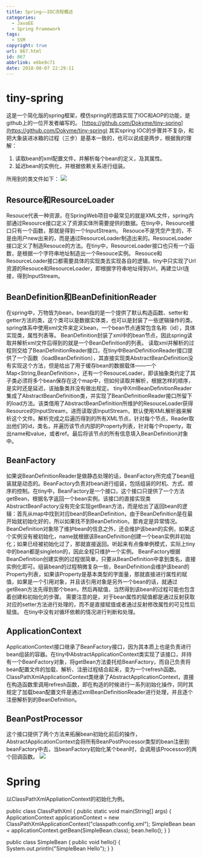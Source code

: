 ```yaml
---
title: Spring——IOC流程概述
categories:
  - JavaEE
  - Spring Framework
tags:
  - SSM
copyright: true
url: 867.html
id: 867
abbrlink: e6be9c71
date: 2018-08-07 22:29:11
---
```


tiny-spring
===========

这是一个简化版的spring框架，模仿spring的思路实现了IOC和AOP的功能，是github上的一位开发者编写的。 [https://github.com/Dokyme/tiny-spring](https://github.com/Dokyme/tiny-spring) 其实spring IOC的步骤并不复杂，和把大象装进冰箱的过程（三步）是基本一致的，也可以说成是两步，根据我的理解：

1.  读取bean的xml配置文件，并解析每个bean的定义，及其属性。
2.  延迟bean的实例化，并根据依赖关系进行组装。

<!-- more -->

所用到的类文件如下： ![](https://kherrisanbucketone.oss-cn-shanghai.aliyuncs.com/Snipaste_2018-08-07_20-20-34.png)

Resource和ResourceLoader
-----------------------

Resouce代表一种资源，在SpringWeb项目中最常见的就是XML文件，spring内部通过Resource接口定义了资源实体所需要提供的数据。在tiny中，Resource接口只有一个函数，那就是得到一个InputStream。 Resouce不是凭空产生的，不是由用户new出来的，而是通过ResourceLoader制造出来的。ResouceLoader接口定义了制造Resouce的方法。在tiny中，ResourceLoader接口也只有一个函数，是根据一个字符串地址制造出一个Resouce实例。 Resouce和ResourceLoader接口都需要具体的实现类去实现各自的逻辑，tiny中只实现了Url资源的Resouce和ResourceLoader，即根据字符串地址得到Url，再建立Url连接，得到InputStream。

BeanDefinition和BeanDefinitionReader
-----------------------------------

在spring中，万物皆为bean，bean指的是一个提供了默认构造函数、setter和getter方法的类，这个类可以是数据实体类，也可以是封装了一些逻辑操作的类。spring体系中使用xml文件来定义bean，一个bean节点通常包含名称（id），具体实现类，属性列表等。 BeanDefinition封装了xml中的bean节点，因此spring读取并解析xml文件后得到的就是一个BeanDefinition的列表。 读取xml并解析的过程则交给了BeanDefinitionReader接口，在tiny中BeanDefinitionReader接口提供了一个函数（loadBeanDefinition），其直接实现类AbstractBeanDefinition没有实现这个方法，但是给出了用于缓存bean的数据载体——一个Map<String,BeanDefinition>，还有一个ResouceLoader，即该抽象类约定了其子类必须将多个bean保存在这个map中，但如何读取并解析，根据怎样的顺序，是实时还是延迟，该抽象类并没有做出规定。 tiny中XmlBeanDefinitionReader集成了AbstractBeanDefinition类，并实现了BeanDefinitionReader接口所留下的load方法。该类借用了AbstractBeanDefinition所维护的ResouceLoader获得Resource的InputStream，进而读取该InputStream，默认使用XML解析器来解析这个文件。解析完成之后遍历得到的所有XML节点，针对每个节点，Reader取出他们的id，类名，并遍历该节点内部的Property列表，针对每个Property，取出name和value，或者ref。最后将该节点的所有信息填入BeanDefinition对象中。

BeanFactory
-----------

如果说BeanDefinitionReader是做静态处理的话，BeanFactory所完成了bean组装就是动态的。BeanFactory负责对bean进行组装，包括组装的时机、方式、顺序的控制。在tiny中，BeanFactory是一个接口，这个接口只提供了一个方法getBean，根据名字返回一个bean实例。该接口的直接实现类AbstractBeanFactory没有完全实现getBean方法，而是给出了返回bean的逻辑：首先从map中找到对应bean的BeanDefinition，由于BeanDefinition是在最开始就初始化好的，所以如果找不到BeanDefinition，那肯定是异常情况。BeanDefinition对象除了维护bean的信息之外，还会维护该bean的实例，如果这个实例没有被初始化，name就根据该BeanDefinition创建一个bean实例并初始化；如果已经被初始化过了，那就直接返回。听起来有点像单例模式，实际上tiny中的bean都是singleton的，因此全程只维护一个实例。 BeanFactory根据BeanDefinition创建实例的过程很简单，只要从BeanDefinition中拿到类名，直接实例化即可。组装bean的过程稍微复杂一些，BeanDefinition会维护该bean的Property列表，如果该Property是基本类型的字面量，那就直接进行属性的赋值，如果是一个引用对象，并且该引用对象是另外一个bean的话，就通过getBean方法先得到那个bean，然后再赋值，当然得到该bean的过程可能也包含着创建和初始化的步骤。 需要注意的是，对于bean属性的赋值都是通过反射获取对应的setter方法进行处理的，而不是直接赋值或者通过反射修改属性的可见性后赋值。 在tiny中没有对循环依赖的情况进行判断和处理。

ApplicationContext
------------------

ApplicationContext接口继承了BeanFactory接口，因为其本质上也是负责进行bean组装的容器。在tiny中AbstractApplicationContext类实现了该接口，并持有一个BeanFactory对象，将getBean方法委托给BeanFactory，而自己负责将bean配置文件的加载、解析、注册过程结合起来，变为一个refresh函数。 ClassPathXmlApplicationContext类继承了AbstractApplicationContext，直接在构造函数里调用refresh函数，即在构造的时候进行一系列初始化操作，同时其规定了加载bean配置文件是通过xmlBeanDefinitionReader进行处理，并且逐个注册解析到的BeanDefinition。

BeanPostProcessor
-----------------

这个接口提供了两个方法来拓展bean初始化前后的操作，AbstractApplicationContext会将所有BeanPostProcessor类型的bean注册到beanFactory中去，当beanFactory初始化某个bean时，会调用该Processor的两个回调函数。 ![](https://kherrisanbucketone.oss-cn-shanghai.aliyuncs.com/tinyspring.jpg)

Spring
======

以ClassPathXmlAppliationContext的初始化为例。

public class ClassPathXml {
    public static void main(String\[\] args) {
        ApplicationContext applicationContext = new ClassPathXmlApplicationContext("classpath:config.xml");
        SimpleBean bean = applicationContext.getBean(SimpleBean.class);
        bean.hello();
    }
}

public class SimpleBean {
    public void hello() {
        System.out.println("SimpleBean Hello");
    }
}

<?xml version="1.0" encoding="UTF-8"?>
<beans xmlns:xsi="http://www.w3.org/2001/XMLSchema-instance"
       xmlns="http://www.springframework.org/schema/beans"
       xsi:schemaLocation="http://www.springframework.org/schema/beans http://www.springframework.org/schema/beans/spring-beans.xsd">
    <bean id="simpleBean" class="com.testspringframework.bean.SimpleBean"/>
</beans>